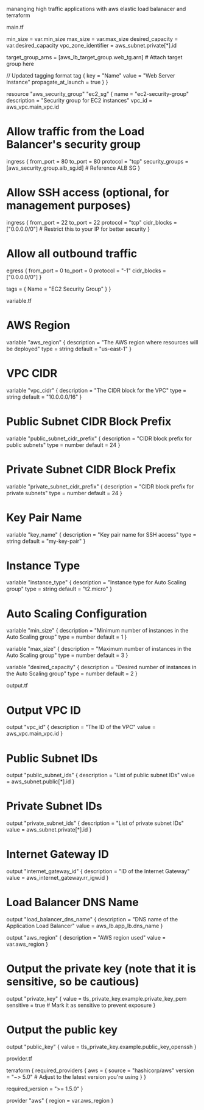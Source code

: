 mananging high traffic applications with aws elastic load balanacer and terraform

main.tf



  min_size            = var.min_size
  max_size            = var.max_size
  desired_capacity    = var.desired_capacity
  vpc_zone_identifier = aws_subnet.private[*].id

  target_group_arns = [aws_lb_target_group.web_tg.arn] # Attach target group here

  // Updated tagging format
  tag {
    key                 = "Name"
    value               = "Web Server Instance"
    propagate_at_launch = true
  }
}


resource "aws_security_group" "ec2_sg" {
  name        = "ec2-security-group"
  description = "Security group for EC2 instances"
  vpc_id      = aws_vpc.main_vpc.id

  # Allow traffic from the Load Balancer's security group
  ingress {
    from_port   = 80
    to_port     = 80
    protocol    = "tcp"
    security_groups = [aws_security_group.alb_sg.id] # Reference ALB SG
  }

  # Allow SSH access (optional, for management purposes)
  ingress {
    from_port   = 22
    to_port     = 22
    protocol    = "tcp"
    cidr_blocks = ["0.0.0.0/0"] # Restrict this to your IP for better security
  }

  # Allow all outbound traffic
  egress {
    from_port   = 0
    to_port     = 0
    protocol    = "-1"
    cidr_blocks = ["0.0.0.0/0"]
  }

  tags = {
    Name = "EC2 Security Group"
  }
}



variable.tf


# AWS Region
variable "aws_region" {
  description = "The AWS region where resources will be deployed"
  type        = string
  default     = "us-east-1"
}

# VPC CIDR
variable "vpc_cidr" {
  description = "The CIDR block for the VPC"
  type        = string
  default     = "10.0.0.0/16"
}

# Public Subnet CIDR Block Prefix
variable "public_subnet_cidr_prefix" {
  description = "CIDR block prefix for public subnets"
  type        = number
  default     = 24
}

# Private Subnet CIDR Block Prefix
variable "private_subnet_cidr_prefix" {
  description = "CIDR block prefix for private subnets"
  type        = number
  default     = 24
}

# Key Pair Name
variable "key_name" {
  description = "Key pair name for SSH access"
  type        = string
  default     = "my-key-pair"
}

# Instance Type
variable "instance_type" {
  description = "Instance type for Auto Scaling group"
  type        = string
  default     = "t2.micro"
}

# Auto Scaling Configuration
variable "min_size" {
  description = "Minimum number of instances in the Auto Scaling group"
  type        = number
  default     = 1
}

variable "max_size" {
  description = "Maximum number of instances in the Auto Scaling group"
  type        = number
  default     = 3
}

variable "desired_capacity" {
  description = "Desired number of instances in the Auto Scaling group"
  type        = number
  default     = 2
}



output.tf


# Output VPC ID
output "vpc_id" {
  description = "The ID of the VPC"
  value       = aws_vpc.main_vpc.id
}

# Public Subnet IDs
output "public_subnet_ids" {
  description = "List of public subnet IDs"
  value       = aws_subnet.public[*].id
}

# Private Subnet IDs
output "private_subnet_ids" {
  description = "List of private subnet IDs"
  value       = aws_subnet.private[*].id
}

# Internet Gateway ID
output "internet_gateway_id" {
  description = "ID of the Internet Gateway"
  value       = aws_internet_gateway.rr_igw.id
}

# Load Balancer DNS Name
output "load_balancer_dns_name" {
  description = "DNS name of the Application Load Balancer"
  value       = aws_lb.app_lb.dns_name
}

output "aws_region" {
  description = "AWS region used"
  value       = var.aws_region
}

# Output the private key (note that it is sensitive, so be cautious)
output "private_key" {
  value     = tls_private_key.example.private_key_pem
  sensitive = true # Mark it as sensitive to prevent exposure
}

# Output the public key
output "public_key" {
  value = tls_private_key.example.public_key_openssh
}



provider.tf



terraform {
  required_providers {
    aws = {
      source  = "hashicorp/aws"
      version = "~> 5.0" # Adjust to the latest version you're using
    }
  }

  required_version = ">= 1.5.0"
}

provider "aws" {
  region = var.aws_region
}
